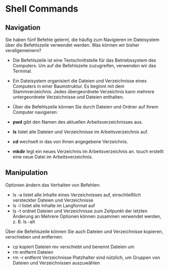 # Shell Commands

## **Navigation**

Sie haben fünf Befehle gelernt, die häufig zum Navigieren im Dateisystem über die Befehlszeile verwendet werden. Was können wir bisher verallgemeinern?

* Die Befehlszeile ist eine Textschnittstelle für das Betriebssystem des Computers. Um auf die Befehlszeile zuzugreifen, verwenden wir das Terminal.

* Ein Dateisystem organisiert die Dateien und Verzeichnisse eines Computers in einer Baumstruktur. Es beginnt mit dem Stammverzeichnis. Jedes übergeordnete Verzeichnis kann mehrere untergeordnete Verzeichnisse und Dateien enthalten.

* Über die Befehlszeile können Sie durch Dateien und Ordner auf Ihrem Computer navigieren:

* **pwd** gibt den Namen des aktuellen Arbeitsverzeichnisses aus.
* **ls** listet alle Dateien und Verzeichnisse im Arbeitsverzeichnis auf.
* **cd** wechselt in das von Ihnen angegebene Verzeichnis.
* **mkdir** legt ein neues Verzeichnis im Arbeitsverzeichnis an.
touch erstellt eine neue Datei im Arbeitsverzeichnis.



## **Manipulation**

Optionen ändern das Verhalten von Befehlen:
* ls -a listet alle Inhalte eines Verzeichnisses auf, einschließlich versteckter Dateien und Verzeichnisse
* ls -l listet alle Inhalte im Langformat auf
* ls -t ordnet Dateien und Verzeichnisse zum Zeitpunkt der letzten Änderung an
Mehrere Optionen können zusammen verwendet werden, z. B. ls -alt

Über die Befehlszeile können Sie auch Dateien und Verzeichnisse kopieren, verschieben und entfernen:

* cp kopiert Dateien
mv verschiebt und benennt Dateien um
* rm entfernt Dateien
* rm -r entfernt Verzeichnisse
Platzhalter sind nützlich, um Gruppen von Dateien und Verzeichnissen auszuwählen